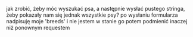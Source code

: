 jak zrobić, żeby móc wyszukać psa, a następnie wysłać pustego stringa, żeby pokazały nam się jednak wszystkie psy?
po wysłaniu formularza nadpisuję moje 'breeds' i nie jestem w stanie go potem podmienić inaczej niż ponownym requestem
